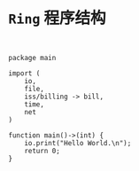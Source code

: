 # ```Ring``` 程序结构


```ring


package main

import (
    io,
    file,
    iss/billing -> bill,
    time,
    net
)

function main()->(int) {
    io.print("Hello World.\n");
    return 0;
}


```